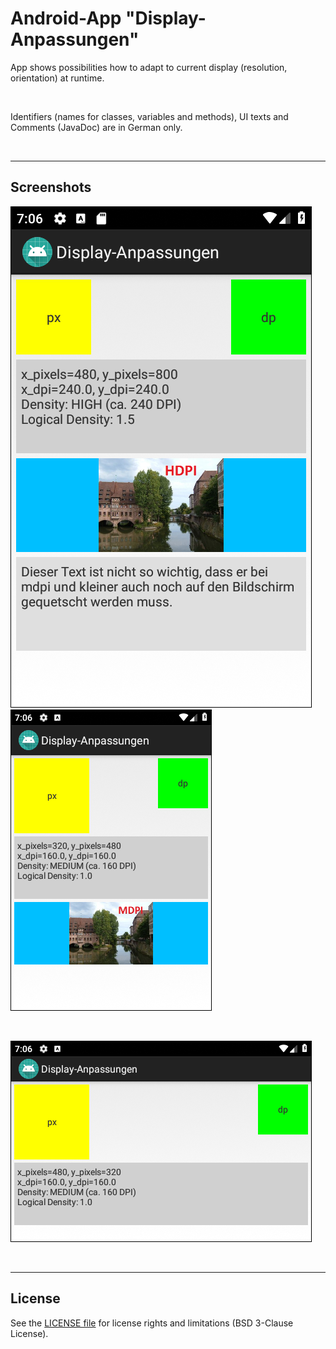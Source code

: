 # Android-App "Display-Anpassungen" #

App shows possibilities how to adapt to current display (resolution, orientation)
at runtime.

<br>

Identifiers (names for classes, variables and methods), UI texts and Comments (JavaDoc) are in German only.

<br>

----

## Screenshots ##

![Screenshot 2](screenshot_2_hdpi.png)  ![Screenshot 1](screenshot_1_mdpi.png)  

<br>

![Screenshot 3](screenshot_3_landscape.png)

<br>

----

## License ##

See the [LICENSE file](LICENSE.md) for license rights and limitations (BSD 3-Clause License).

<br>